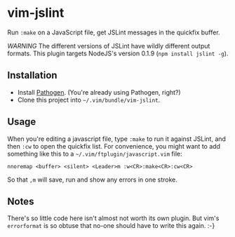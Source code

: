 # vim-jslint

Run `:make` on a JavaScript file, get JSLint messages in the quickfix buffer.

*WARNING* The different versions of JSLint have wildly different output formats.
This plugin targets NodeJS's version 0.1.9 (`npm install jslint -g`).

## Installation

* Install [Pathogen][pathogen]. (You're already using Pathogen, right?)
* Clone this project into `~/.vim/bundle/vim-jslint`.

## Usage

When you're editing a javascript file, type `:make` to run it against JSLint,
and then `:cw` to open the quickfix list. For convenience, you might want to add
something like this to a `~/.vim/ftplugin/javascript.vim` file:

```vim
nnoremap <buffer> <silent> <Leader>m :w<CR>:make<CR>:cw<CR>
```

So that `,m` will save, run and show any errors in one stroke.

## Notes

There's so little code here isn't almost not worth its own plugin. But vim's
`errorformat` is so obtuse that no-one should have to write this again. :-}

[pathogen]: https://github.com/tpope/vim-pathogen/
